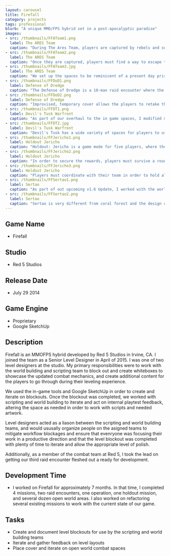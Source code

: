 ```yaml
---
layout: carousel
title: Firefall
category: projects
tags: professional
blurb: "A unique MMO/FPS hybrid set in a post-apocalyptic paradise"
images:
- src: /thumbnails/FFATeam1.png
  label: The ARES Team
  caption: "During The Ares Team, players are captured by rebels and sent to a brainwashing facility. <a href='https://www.youtube.com/watch?v=R1e1IwwKNAY' target='_blank'>Watch the video. </a> Skip to 32:25 for footage of the level."
- src: /thumbnails/FFATeam2.png
  label: The ARES Team
  caption: "Once they are captured, players must find a way to escape their cells, and find a way to disrupt the Warden's evil plans. However, they are ferr to choose what they want to do first: Get their weapons, Get their battleframes, or disrupt the EMP field that renders their jump jets useless. Intrpid players can even ignore all of these tasks and go straight for the wardens, armed with little more than some improvised weapons and harsh language."
- src: /thumbnails/FFATeam3.jpg
  label: The ARES Team
  caption: "We set up the spaces to be reminicent of a present day prison, most of the non-combat spaces were pulled in the give a feeling of claustrophobia. The interiors are dimly lit and gloomy, which contrasts with the outside areas, like the workyard and the main courtyard."
- src: /thumbnails/FFDoD1.png
  label: Defense of Dredge
  caption: "The Defense of Dredge is a 10-man raid encounter where the players must defend the accord stronghold of Dredge against an assault led by a contingent of the Chosen's most fearsome war machines. <a href='https://www.youtube.com/watch?v=Guz_vBQQLzs' target='_blank'>Watch a video from an early PTS build.</a> Note that balance changes have occurred that have substantially raised the difficulty of this encounter."
- src: /thumbnails/FFDoD2.png
  label: Defense of Dredge
  caption: "Improvised, temporary cover allows the players to retake the city from enemy hands."
- src: /thumbnails/FFDT1.png
  label: Devil's Tusk Warfront
  caption: "As part of our overhaul to the in game spaces, I modified many of the open world areas in Devil's Tusk to work better with our current combat."
- src: /thumbnails/FFDT2.jpg
  label: Devil's Tusk Warfront
  caption: "Devil's Tusk has a wide variety of spaces for players to use in their fight against the Chosen"
- src: /thumbnails/FFJericho1.png
  label: Holdout Jericho
  caption: "Holdout: Jericho is a game mode for five players, where they square off against increasingly difficult waves of enemies, with better and better rewards. <a href='https://www.youtube.com/watch?v=t-fpzjyVYWM' target='_blank'>Watch the video from our PTS.</a>"
- src: /thumbnails/FFJericho2.png
  label: Holdout Jericho
  caption: "In order to secure the rewards, players must survive a round and get onto the dropsip. If players die in combat, they only get half of the rewards."
- src: /thumbnails/FFJericho3.png
  label: Holdout Jericho
  caption: "Players must coordinate with their team in order to hold all of the entrances of the base and back each other up when they are forced to retreat to the next line of defenses."
- src: /thumbnails/FFSertao1.png
  label: Sertao
  caption: "As part of out upcoming v1.6 Update, I worked with the world building team to refactor half of the areas in the Sertao area with new cover and gameplay spaces."
- src: /thumbnails/FFSertao2.png
  label: Sertao
  caption: "Sertao is very different from coral forest and the design challenges it presented were refreshing and fun to work on."
---
```


## Game Name
- Firefall

## Studio
- Red 5 Studios

## Release Date
- July 29 2014

## Game Engine
- Proprietary
- Google SketchUp

## Description
Firefall is an MMOFPS hybrid developed by Red 5 Studios in Irvine, CA. I joined the team as a Senior Level Designer in April of 2015. I was one of two level designers at the studio.  My primary responsibilities were to work with the world building and scripting team to block out and create whiteboxes to showcase the updated combat mechanics, and create additional content for the players to go through during their leveling experience. 

We used the in-game tools and Google SketchUp in order to create and iterate on blockouts. Once the blockout was completed, we worked with scripting and world building to iterate and act on internal playtest feedback, altering the space as needed in order to work with scripts and needed artwork. 

Level designers acted as a liason between the scripting and world building teams, and would ususally organize people on the asigned teams to mitigate workflow blockages and ensure that evenryone was focusing their work in a productive direction and that the level blockout was completed with plenty of time to iterate and allow the appropriate level of polish.

Additionally, as a member of the combat team at Red 5, I took the lead on getting our third raid encounter fleshed out a ready for development.

## Development Time
- I worked on Firefall for approximately 7 months. In that time, I completed 4 missions, two raid encounters, one operation, one holdout mission, and several dozen open world areas. I also worked on refactoring several existing missions to work with the current state of our game.

## Tasks
- Create and document level blockouts for use by the scripting and world building teams
- Iterate and gather feedback on level layouts
- Place cover and iterate on open world combat spaces
